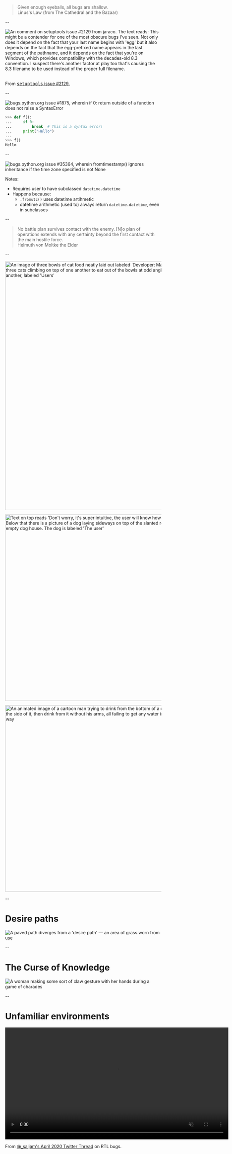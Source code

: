 <blockquote class="callout">
Given enough eyeballs, all bugs are shallow.
<footer>Linus's Law (from The Cathedral and the Bazaar)</footer>
</blockquote>

--

<img src="images/setuptools-obscure-bug.png"
     alt="An comment on setuptools issue #2129 from jaraco. The text reads: This might be a contender for one of the most obscure bugs I've seen. Not only does it depend on the fact that your last name begins with 'egg' but it also depends on the fact that the egg-prefixed name appears in the last segment of the pathname, and it depends on the fact that you're on Windows, which provides compatibility with the decades-old 8.3 convention. I suspect there's another factor at play too that's causing the 8.3 filename to be used instead of the proper full filename."/>

<br/>
<div class="caption">From <a href="https://github.com/pypa/setuptools/issues/2129"><tt>setuptools</tt> issue #2129.</a></div>

--

<img src="images/bpo-1875-syntax-error.png"
     alt="bugs.python.org issue #1875, wherein if 0: return outside of a function does not raise a SyntaxError"
     />

```python
>>> def f():
...     if 0:
...         break  # This is a syntax error!
...     print("Hello")
... 
>>> f()
Hello
```
<!-- .element: class="fragment"  style="max-width: 60%"-->

--

<img src="images/bpo-35364-fromtimestamp-ignores-inheritance.png"
     alt="bugs.python.org issue #35364, wherein fromtimestamp() ignores inheritance if the time zone specified is not None"
     />


Notes:

- Requires user to have subclassed `datetime.datetime`
- Happens because:
    - `.fromutc()` uses datetime artihmetic
    - datetime arithmetic (used to) always return `datetime.datetime`, even in subclasses

--

<blockquote class="callout">
<span class="fragment disappearing-fragment nospace-fragment fade-out" data-fragment-index="0">No battle plan survives contact with the enemy.</span>
<span class="fragment nospace-fragment fade-in" data-fragment-index="0">[N]o plan of operations extends with any certainty beyond the first contact with the main hostile force.</span>
<footer>Helmuth von  Moltke the Elder</footer>
</blockquote>

--

<img src="external-images/fair-use/cats-bowls.jpeg"
     alt="An image of three bowls of cat food neatly laid out labeled 'Developer: Makes a simple, intuitive UI' above an image of three cats climbing on top of one another to eat out of the bowls at odd angles and obviously interfering with one another, labeled 'Users'"
     class = "fragment nospace-fragment fade-out disappearing-fragment"
     data-fragment-index="0"
     style="height: 800px"
     />

<img src="external-images/fair-use/dog-on-house.jpg"
     alt="Text on top reads 'Don't worry, it's super intuitive, the user will know how to use it.' Below that there is a picture of a dog laying sideways on top of the slanted roof of an empty dog house. The dog is labeled 'The user'"
     class = "fragment nospace-fragment fade-in-and-out disappearing-fragment"
     data-fragment-index="0"
     style="height:600px"
     />

<img src="external-images/fair-use/licking-cup.gif"
     alt="An animated image of a cartoon man trying to drink from the bottom of a cup, then lick the side of it, then drink from it without his arms, all failing to get any water in a comedic way"
     class = "fragment nospace-fragment fade-in disappearing-fragment"
     data-fragment-index="1"
     style="height: 600px"
     />

--

# Desire paths

<img src="external-images/desire-path-modified.jpg"
     alt="A paved path diverges from a 'desire path' — an area of grass worn from use"
     id="splash"
     />

--

# The Curse of Knowledge

<img src="external-images/charades-modified.jpg"
     alt="A woman making some sort of claw gesture with her hands during a game of charades"
     id="splash"
     />

--

# Unfamiliar environments

<center>
<video autoplay="true" loop="true" muted="true" width="720">
   <source src="external-images/fair-use/rtl-broken-whatsapp.mp4" type="video/mp4"> Your browser does not support the video tag.
</video>
</center>

From <a href="https://twitter.com/_saljam/status/1255197629123878914?s=20">@_saljam's April 2020 Twitter Thread</a> on RTL bugs.
